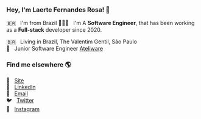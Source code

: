 ### Hey, I'm Laerte Fernandes Rosa! 👋

 🇧🇷 &nbsp; I'm from Brazil
 🧑🏼‍💻 &nbsp; I'm A <strong>Software Engineer</strong>, that has been working as a <strong>Full-stack</strong> developer since 2020. 

🇧🇷 &nbsp; Living in Brazil, The Valentim Gentil, São Paulo <br>
🚀 &nbsp; Junior Software Engineer [Ateliware](https://ateliware.com/) <br>

### Find me elsewhere 🌎

🚀 &nbsp; [Site](https://laertefr.com) <br>
💼 &nbsp; [LinkedIn](https://www.linkedin.com/in/laertefr/) <br>
💼 &nbsp; [Email](mailto:laertefr02@gmail.com) <br>
🐦 &nbsp; [Twitter](https://twitter.com/laertefr) <br>
📸 &nbsp; [Instagram](https://instagram.com/laertefr) <br>



